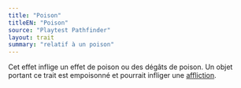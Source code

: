 ```yaml
---
title: "Poison"
titleEN: "Poison"
source: "Playtest Pathfinder"
layout: trait
summary: "relatif à un poison"
---
```

Cet effet inflige un effet de poison ou des dégâts de poison. Un objet portant ce trait est empoisonné et pourrait infliger une [affliction](/ch9-jouer-à-pathfinder/affliction.html).
